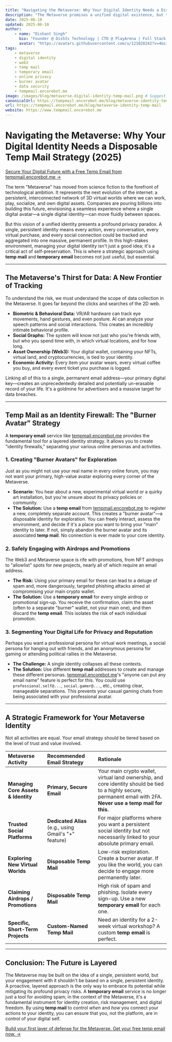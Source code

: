 ```yaml
---
title: "Navigating the Metaverse: Why Your Digital Identity Needs a Disposable Temp Mail Strategy (2025)"
description: "The Metaverse promises a unified digital existence, but this creates a privacy paradox. Learn how to protect your digital identity using a temporary email (temp mail) to create burner avatars and manage your virtual footprint."
date: 2025-06-10
updated: 2025-06-10
author:
    - name: "Dishant Singh"
      bio: "Founder @ DishIs Technology | CTO @ PlayArena | Full Stack & Python Developer | ML/ DL Developer | Problem Solver | Math & Science Teacher"
      avatar: "https://avatars.githubusercontent.com/u/121028242?v=4&size=64"
tags:
    - metaverse
    - digital identity
    - web3
    - temp mail
    - temporary email
    - online privacy
    - burner avatar
    - data security
    - tempmail.encorebot.me
image: /images/blog/metaverse-digital-identity-temp-mail.png # Suggest: An avatar looking at multiple different masks or doors
canonicalUrl: https://tempmail.encorebot.me/blog/metaverse-identity-temp-mail
url: https://tempmail.encorebot.me/blog/metaverse-identity-temp-mail
website: https://www.tempmail.encorebot.me
---
```


# Navigating the Metaverse: Why Your Digital Identity Needs a Disposable Temp Mail Strategy (2025)

[Secure Your Digital Future with a Free Temp Email from tempmail.encorebot.me →](https://www.tempmail.encorebot.me)

The term "Metaverse" has moved from science fiction to the forefront of technological ambition. It represents the next evolution of the internet: a persistent, interconnected network of 3D virtual worlds where we can work, play, socialize, and own digital assets. Companies are pouring billions into building this future, envisioning a seamless experience where a single digital avatar—a single digital identity—can move fluidly between spaces.

But this vision of a unified identity presents a profound privacy paradox. A single, persistent identity means every action, every conversation, every virtual purchase, and every social connection could be tracked and aggregated into one massive, permanent profile. In this high-stakes environment, managing your digital identity isn't just a good idea; it's a critical act of self-preservation. This is where a strategic approach using **temp mail** and **temporary email** becomes not just useful, but essential.

---

## The Metaverse's Thirst for Data: A New Frontier of Tracking

To understand the risk, we must understand the scope of data collection in the Metaverse. It goes far beyond the clicks and searches of the 2D web.

*   **Biometric & Behavioral Data:** VR/AR hardware can track eye movements, hand gestures, and even posture. AI can analyze your speech patterns and social interactions. This creates an incredibly intimate behavioral profile.
*   **Social Graphs:** The system will know not just who you're friends with, but who you spend time with, in which virtual locations, and for how long.
*   **Asset Ownership (Web3):** Your digital wallet, containing your NFTs, virtual land, and cryptocurrencies, is tied to your identity.
*   **Economic Activity:** Every item your avatar wears, every virtual coffee you buy, and every event ticket you purchase is logged.

Linking all of this to a single, permanent email address—your primary digital key—creates an unprecedentedly detailed and potentially un-erasable record of your life. It's a goldmine for advertisers and a massive target for data breaches.

---

## Temp Mail as an Identity Firewall: The "Burner Avatar" Strategy

A **temporary email** service like [tempmail.encorebot.me](https://www.tempmail.encorebot.me) provides the fundamental tool for a layered identity strategy. It allows you to create "identity firewalls," separating your various online personas and activities.

### 1. Creating "Burner Avatars" for Exploration
Just as you might not use your real name in every online forum, you may not want your primary, high-value avatar exploring every corner of the Metaverse.

*   **Scenario:** You hear about a new, experimental virtual world or a quirky art installation, but you're unsure about its privacy policies or community.
*   **The Solution:** Use a **temp email** from [tempmail.encorebot.me](https://www.tempmail.encorebot.me) to register a new, completely separate account. This creates a "burner avatar"—a disposable identity for exploration. You can freely interact, assess the environment, and decide if it's a place you want to bring your "main" identity to later. If not, simply abandon the burner avatar and its associated **temp mail**. No connection is ever made to your core identity.

### 2. Safely Engaging with Airdrops and Promotions
The Web3 and Metaverse space is rife with promotions, from NFT airdrops to "allowlist" spots for new projects, nearly all of which require an email address.

*   **The Risk:** Using your primary email for these can lead to a deluge of spam and, more dangerously, targeted phishing attacks aimed at compromising your main crypto wallet.
*   **The Solution:** Use a **temporary email** for every single airdrop or promotional sign-up. You receive the confirmation, claim the asset (often to a separate "burner" wallet, not your main one), and then discard the **temp email**. This isolates the risk of each individual promotion.

### 3. Segmenting Your Digital Life for Privacy and Reputation
Perhaps you want a professional persona for virtual work meetings, a social persona for hanging out with friends, and an anonymous persona for gaming or attending political rallies in the Metaverse.

*   **The Challenge:** A single identity collapses all these contexts.
*   **The Solution:** Use different **temp mail** addresses to create and manage these different personas. [tempmail.encorebot.me](https://www.tempmail.encorebot.me)'s "anyone can put any email name" feature is perfect for this. You could use `professional.self@...`, `social.gamer@...`, etc., creating clear, manageable separations. This prevents your casual gaming chats from being associated with your professional avatar.

---

## A Strategic Framework for Your Metaverse Identity

Not all activities are equal. Your email strategy should be tiered based on the level of trust and value involved.

| Metaverse Activity | Recommended Email Strategy | Rationale |
| :--- | :--- | :--- |
| **Managing Core Assets & Identity** | **Primary, Secure Email** | Your main crypto wallet, virtual land ownership, and core identity should be tied to a highly secure, permanent email with 2FA. **Never use a temp mail for this.** |
| **Trusted Social Platforms** | **Dedicated Alias** (e.g., using Gmail's "+" feature) | For major platforms where you want a persistent social identity but not necessarily linked to your absolute primary email. |
| **Exploring New Virtual Worlds** | **Disposable Temp Mail** | Low-risk exploration. Create a burner avatar. If you like the world, you can decide to engage more permanently later. |
| **Claiming Airdrops / Promotions** | **Disposable Temp Mail** | High risk of spam and phishing. Isolate every sign-up. Use a new **temporary email** for each one. |
| **Specific, Short-Term Projects** | **Custom-Named Temp Mail** | Need an identity for a 2-week virtual workshop? A custom **temp email** is perfect. |

---

## Conclusion: The Future is Layered

The Metaverse may be built on the idea of a single, persistent world, but your engagement with it shouldn't be based on a single, persistent identity. A proactive, layered approach is the only way to embrace its potential while mitigating its profound privacy risks. A **temporary email** service is no longer just a tool for avoiding spam; in the context of the Metaverse, it's a fundamental instrument for identity creation, risk management, and digital freedom. By using **temp mail** to control *when* and *how* you connect your actions to your identity, you can ensure that you, not the platform, are in control of your digital self.

[Build your first layer of defense for the Metaverse. Get your free temp email now. →](https://www.tempmail.encorebot.me)